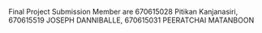 Final Project Submission Member are 670615028 Pitikan Kanjanasiri, 670615519 JOSEPH DANNIBALLE, 670615031 PEERATCHAI MATANBOON
